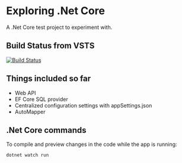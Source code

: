 # Exploring .Net Core 

A .Net Core test project to experiment with.

## Build Status from VSTS

[![Build Status](https://salvamad.visualstudio.com/_apis/public/build/definitions/ef24327f-b9d5-4822-afd0-137e8e49395d/1/badge)](https://salvamad.visualstudio.com/DotNetCoreShowCase/_build/index?definitionId=1)


## Things included so far

- Web API
- EF Core SQL provider
- Centralized configuration settings with appSettings.json
- AutoMapper


## .Net Core commands 

To compile and preview changes in the code while the app is running:

```sh
dotnet watch run
```
